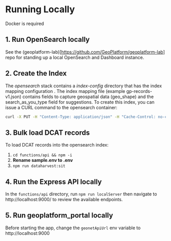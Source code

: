 # Running Locally

Docker is required

## 1. Run OpenSearch locally

See the (geoplatform-lab)[https://github.com/GeoPlatform/geoplatform-lab] repo for standing up a local OpenSearch and Dashboard instance.

## 2. Create the Index

The _opensearch_ stack contains a _index-config_ directory that has the index mapping configuration . The index mapping file (example gp-records-v1.json) contains fields to capture geospatial data (geo_shape) and the search_as_you_type field for suggestions. To create this index, you can issue a CURL command to the opensearch container:

```sh
curl -X PUT -H "Content-Type: application/json" -H "Cache-Control: no-cache"  -d @gp-records-v1.json http://localhost:9200/gp-records-v1
```

## 3. Bulk load DCAT records

To load DCAT records into the opensearch index:

  1. `cd functions/api && npm -i`
  2. **Rename sample.env to .env**
  3. `npm run dataharvest:sit`

## 4. Run the Express API locally

In the `functions/api` directory, run `npm run localServer` then navigate to http://localhost:9000/ to review the available endpoints.

## 5. Run geoplatform_portal locally

Before starting the app, change the `geonetApiUrl` env variable to http://localhost:9000